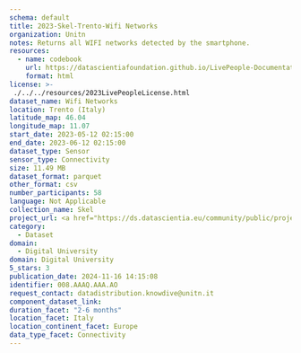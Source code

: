 ```yaml
---
schema: default
title: 2023-Skel-Trento-Wifi Networks
organization: Unitn
notes: Returns all WIFI networks detected by the smartphone.
resources:
  - name: codebook
    url: https://datascientiafoundation.github.io/LivePeople-Documentation/codebooks/2023_SKEL_Trento_wifinetworks.html
    format: html
license: >-
 ./../../resources/2023LivePeopleLicense.html
dataset_name: Wifi Networks
location: Trento (Italy)
latitude_map: 46.04
longitude_map: 11.07
start_date: 2023-05-12 02:15:00
end_date: 2023-06-12 02:15:00
dataset_type: Sensor
sensor_type: Connectivity
size: 11.49 MB
dataset_format: parquet
other_format: csv
number_participants: 58
language: Not Applicable
collection_name: Skel
project_url: <a href="https://ds.datascientia.eu/community/public/projects/">https://ds.datascientia.eu/community/public/projects/</a>
category: 
  - Dataset
domain: 
  - Digital University
domain: Digital University
5_stars: 3
publication_date: 2024-11-16 14:15:08
identifier: 008.AAAQ.AAA.AO
request_contact: datadistribution.knowdive@unitn.it
component_dataset_link: 
duration_facet: "2-6 months"
location_facet: Italy
location_continent_facet: Europe
data_type_facet: Connectivity
---
```

